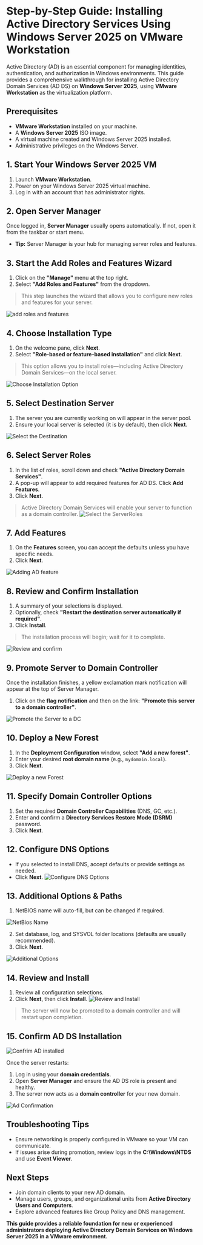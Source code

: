# Step-by-Step Guide: Installing Active Directory Services Using Windows Server 2025 on VMware Workstation

Active Directory (AD) is an essential component for managing identities, authentication, and authorization in Windows environments. This guide provides a comprehensive walkthrough for installing Active Directory Domain Services (AD DS) on **Windows Server 2025**, using **VMware Workstation** as the virtualization platform.

## Prerequisites

- **VMware Workstation** installed on your machine.
- A **Windows Server 2025** ISO image.
- A virtual machine created and Windows Server 2025 installed.
- Administrative privileges on the Windows Server.

## 1. Start Your Windows Server 2025 VM

1. Launch **VMware Workstation**.  
2. Power on your Windows Server 2025 virtual machine.  
3. Log in with an account that has administrator rights.

## 2. Open Server Manager

Once logged in, **Server Manager** usually opens automatically. If not, open it from the taskbar or start menu.

- **Tip:** Server Manager is your hub for managing server roles and features.

## 3. Start the Add Roles and Features Wizard

1. Click on the **"Manage"** menu at the top right.  
2. Select **"Add Roles and Features"** from the dropdown.

> This step launches the wizard that allows you to configure new roles and features for your server.

![add roles and features](<images/Add Feature and roles.png>)

## 4. Choose Installation Type

1. On the welcome pane, click **Next**.  
2. Select **"Role-based or feature-based installation"** and click **Next**.

> This option allows you to install roles—including Active Directory Domain Services—on the local server.

![Choose Installation Option](<images/hoose Installation Type.png>)

## 5. Select Destination Server

1. The server you are currently working on will appear in the server pool.  
2. Ensure your local server is selected (it is by default), then click **Next**.

![Select the Destination](<images/Select Destination Server.png>)

## 6. Select Server Roles

1. In the list of roles, scroll down and check **"Active Directory Domain Services"**.  
2. A pop-up will appear to add required features for AD DS. Click **Add Features**.  
3. Click **Next**.

> Active Directory Domain Services will enable your server to function as a domain controller.
![Select the ServerRoles](<images/elect Server Roles.png>)


## 7. Add Features

1. On the **Features** screen, you can accept the defaults unless you have specific needs.  
2. Click **Next**.

![Adding AD feature](<images/Add Features pop up.png>)

## 8. Review and Confirm Installation

1. A summary of your selections is displayed.  
2. Optionally, check **"Restart the destination server automatically if required"**.  
3. Click **Install**.

> The installation process will begin; wait for it to complete.

![Review and confirm](<images/Review and Confirm Installation.png>)

## 9. Promote Server to Domain Controller

Once the installation finishes, a yellow exclamation mark notification will appear at the top of Server Manager.

1. Click on the **flag notification** and then on the link: **"Promote this server to a domain controller"**.

![Promote the Server to a DC](<images/Promote Server to Domain Controller.png>)

## 10. Deploy a New Forest

1. In the **Deployment Configuration** window, select **"Add a new forest"**.  
2. Enter your desired **root domain name** (e.g., `mydomain.local`).  
3. Click **Next**.

![Deploy a new Forest](<images/Deploy a New Forest.png>)

## 11. Specify Domain Controller Options

1. Set the required **Domain Controller Capabilities** (DNS, GC, etc.).  
2. Enter and confirm a **Directory Services Restore Mode (DSRM)** password.  
3. Click **Next**.


## 12. Configure DNS Options

- If you selected to install DNS, accept defaults or provide settings as needed.  
- Click **Next**.
![Configure DNS Options](images/DNS.png)


## 13. Additional Options & Paths

1. NetBIOS name will auto-fill, but can be changed if required.  

![NetBios Name](images/NetBios.png)

2. Set database, log, and SYSVOL folder locations (defaults are usually recommended).  
3. Click **Next**.

![Additional Options](<images/Configure DNS Options.png>)



## 14. Review and Install

1. Review all configuration selections.  
2. Click **Next**, then click **Install**.
![Review and Install](<images/Final  review.png>)


> The server will now be promoted to a domain controller and will restart upon completion.

## 15. Confirm AD DS Installation
![Confrim AD installed](<images/Confirm AD is installed.png>)

Once the server restarts:

1. Log in using your **domain credentials**.  
2. Open **Server Manager** and ensure the AD DS role is present and healthy.  
3. The server now acts as a **domain controller** for your new domain.

![Ad Confirmation](<images/AD confination.png>)


## Troubleshooting Tips

- Ensure networking is properly configured in VMware so your VM can communicate.  
- If issues arise during promotion, review logs in the **C:\Windows\NTDS** and use **Event Viewer**.

## Next Steps

- Join domain clients to your new AD domain.  
- Manage users, groups, and organizational units from **Active Directory Users and Computers**.  
- Explore advanced features like Group Policy and DNS management.

**This guide provides a reliable foundation for new or experienced administrators deploying Active Directory Domain Services on Windows Server 2025 in a VMware environment.**
